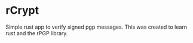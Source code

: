 # rCrypt

Simple rust app to verify signed pgp messages. This was created to learn rust and the rPGP library.
